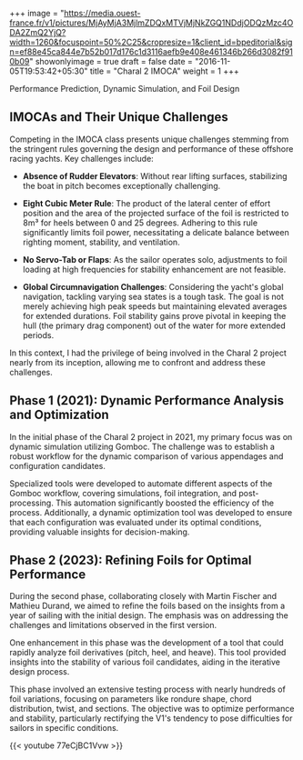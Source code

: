 +++
image = "https://media.ouest-france.fr/v1/pictures/MjAyMjA3MjlmZDQxMTVjMjNkZGQ1NDdjODQzMzc4ODA2ZmQ2YjQ?width=1260&focuspoint=50%2C25&cropresize=1&client_id=bpeditorial&sign=ef88e45ca844e7b52b017d176c1d3116aefb9e408e461346b266d3082f910b09"
showonlyimage = true
draft = false
date = "2016-11-05T19:53:42+05:30"
title = "Charal 2 IMOCA"
weight = 1
+++

Performance Prediction, Dynamic Simulation, and Foil Design
<!--more-->

## IMOCAs and Their Unique Challenges

Competing in the IMOCA class presents unique challenges stemming from the stringent rules governing the design and performance of these offshore racing yachts. Key challenges include:

- **Absence of Rudder Elevators**: Without rear lifting surfaces, stabilizing the boat in pitch becomes exceptionally challenging.

- **Eight Cubic Meter Rule**: The product of the lateral center of effort position and the area of the projected surface of the foil is restricted to 8m³ for heels between 0 and 25 degrees. Adhering to this rule significantly limits foil power, necessitating a delicate balance between righting moment, stability, and ventilation.

- **No Servo-Tab or Flaps**: As the sailor operates solo, adjustments to foil loading at high frequencies for stability enhancement are not feasible.

- **Global Circumnavigation Challenges**: Considering the yacht's global navigation, tackling varying sea states is a tough task. The goal is not merely achieving high peak speeds but maintaining elevated averages for extended durations. Foil stability gains prove pivotal in keeping the hull (the primary drag component) out of the water for more extended periods.

In this context, I had the privilege of being involved in the Charal 2 project nearly from its inception, allowing me to confront and address these challenges.

## Phase 1 (2021): Dynamic Performance Analysis and Optimization

In the initial phase of the Charal 2 project in 2021, my primary focus was on dynamic simulation utilizing Gomboc. The challenge was to establish a robust workflow for the dynamic comparison of various appendages and configuration candidates.

Specialized tools were developed to automate different aspects of the Gomboc workflow, covering simulations, foil integration, and post-processing. This automation significantly boosted the efficiency of the process. Additionally, a dynamic optimization tool was developed to ensure that each configuration was evaluated under its optimal conditions, providing valuable insights for decision-making.

## Phase 2 (2023): Refining Foils for Optimal Performance

During the second phase, collaborating closely with Martin Fischer and Mathieu Durand, we aimed to refine the foils based on the insights from a year of sailing with the initial design. The emphasis was on addressing the challenges and limitations observed in the first version.

One enhancement in this phase was the development of a tool that could rapidly analyze foil derivatives (pitch, heel, and heave). This tool provided insights into the stability of various foil candidates, aiding in the iterative design process.

This phase involved an extensive testing process with nearly hundreds of foil variations, focusing on parameters like rondure shape, chord distribution, twist, and sections. The objective was to optimize performance and stability, particularly rectifying the V1's tendency to pose difficulties for sailors in specific conditions.

{{< youtube 77eCjBC1Vvw >}}